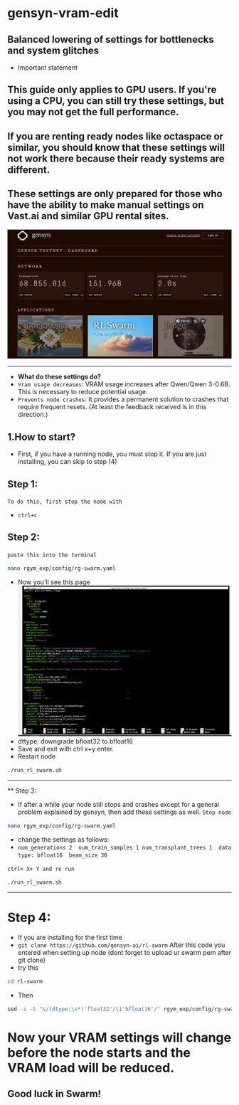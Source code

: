 # gensyn-vram-edit
Balanced lowering of settings for bottlenecks and system glitches
---
* Important statement
## This guide only applies to GPU users. If you're using a CPU, you can still try these settings, but you may not get the full performance.
## If you are renting ready nodes like octaspace or similar, you should know that these settings will not work there because their ready systems are different.
## These settings are only prepared for those who have the ability to make manual settings on Vast.ai and similar GPU rental sites.

![Image Alt](https://github.com/Gufilandcyp/gensyn-vram-edit/blob/b28833bbc939a96d7d72fb386d61a71f9adb2afd/2025-10-25%2022_56_54-Gensyn%20_%20Testnet%20-%20Opera.png)


---

* **What do these settings do?**
* `Vram usage decreases`: VRAM usage increases after Qwen/Qwen 3-0.6B. This is necessary to reduce potential usage.
*  `Prevents node crashes`: It provides a permanent solution to crashes that require frequent resets. (At least the feedback received is in this direction.)

## 1.How to start?

* First, if you have a running node, you must stop it. If you are just installing, you can skip to step (4)
## Step 1:
`To do this, first stop the node with`

* `ctrl+c`
  
## Step 2: 
`paste this into the terminal`
```bash
nano rgym_exp/config/rg-swarm.yaml
```
* Now you'll see this page
![Image Alt](https://github.com/Gufilandcyp/gensyn-vram-edit/blob/75a2359e73bfdd96800edd636c1ae6ded729932f/2025-10-02_13_25_42-.png)
* dttype: downgrade bfloat32 to bfloat16
* Save and exit with ctrl x+y enter.
* Restart node
```bash
./run_rl_swarm.sh
```

---

** Step 3: 
* If after a while your node still stops and crashes except for a general problem explained by gensyn, then add these settings as well.
`Stop node`
```bash
nano rgym_exp/config/rg-swarm.yaml
```
* change the settings as follows:
* `num_generations 2 
num_train_samples 1
num_transplant_trees 1 
data type: bfloat16 
beam_size 30`

`ctrl+ X+ Y and re run`
```bash
./run_rl_swarm.sh
```

---

# Step 4:
* If you are installing for the first time
* `git clone https://github.com/gensyn-ai/rl-swarm` After this code you entered when setting up node (dont forget to upload ur swarm pem after git clone)
* try this
```bash
cd rl-swarm
```
* Then
```bash
sed -i -E "s/(dtype:\s*)'float32'/\1'bfloat16'/" rgym_exp/config/rg-swarm.yaml && grep -nE "dtype:" rgym_exp/config/rg-swarm.yaml
```
# Now your VRAM settings will change before the node starts and the VRAM load will be reduced.

## Good luck in Swarm!

  

